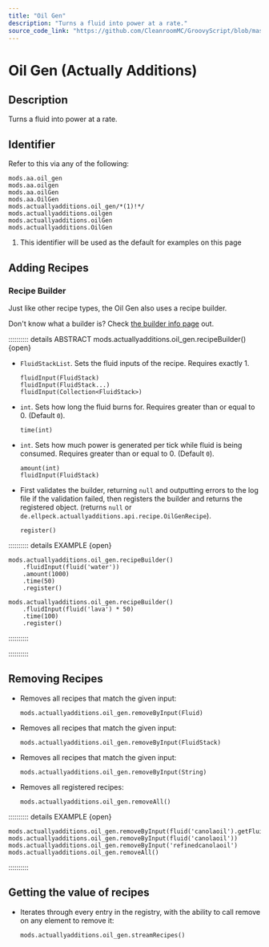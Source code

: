 ```yaml
---
title: "Oil Gen"
description: "Turns a fluid into power at a rate."
source_code_link: "https://github.com/CleanroomMC/GroovyScript/blob/master/src/main/java/com/cleanroommc/groovyscript/compat/mods/actuallyadditions/OilGen.java"
---
```


# Oil Gen (Actually Additions)

## Description

Turns a fluid into power at a rate.

## Identifier

Refer to this via any of the following:

```groovy:no-line-numbers {5}
mods.aa.oil_gen
mods.aa.oilgen
mods.aa.oilGen
mods.aa.OilGen
mods.actuallyadditions.oil_gen/*(1)!*/
mods.actuallyadditions.oilgen
mods.actuallyadditions.oilGen
mods.actuallyadditions.OilGen
```

1. This identifier will be used as the default for examples on this page

## Adding Recipes

### Recipe Builder

Just like other recipe types, the Oil Gen also uses a recipe builder.

Don't know what a builder is? Check [the builder info page](../../../groovy/builder.md) out.

:::::::::: details ABSTRACT mods.actuallyadditions.oil_gen.recipeBuilder() {open}
- `FluidStackList`. Sets the fluid inputs of the recipe. Requires exactly 1.

    ```groovy:no-line-numbers
    fluidInput(FluidStack)
    fluidInput(FluidStack...)
    fluidInput(Collection<FluidStack>)
    ```

- `int`. Sets how long the fluid burns for. Requires greater than or equal to 0. (Default `0`).

    ```groovy:no-line-numbers
    time(int)
    ```

- `int`. Sets how much power is generated per tick while fluid is being consumed. Requires greater than or equal to 0. (Default `0`).

    ```groovy:no-line-numbers
    amount(int)
    fluidInput(FluidStack)
    ```

- First validates the builder, returning `null` and outputting errors to the log file if the validation failed, then registers the builder and returns the registered object. (returns `null` or `de.ellpeck.actuallyadditions.api.recipe.OilGenRecipe`).

    ```groovy:no-line-numbers
    register()
    ```

:::::::::: details EXAMPLE {open}
```groovy:no-line-numbers
mods.actuallyadditions.oil_gen.recipeBuilder()
    .fluidInput(fluid('water'))
    .amount(1000)
    .time(50)
    .register()

mods.actuallyadditions.oil_gen.recipeBuilder()
    .fluidInput(fluid('lava') * 50)
    .time(100)
    .register()
```

::::::::::

::::::::::

## Removing Recipes

- Removes all recipes that match the given input:

    ```groovy:no-line-numbers
    mods.actuallyadditions.oil_gen.removeByInput(Fluid)
    ```

- Removes all recipes that match the given input:

    ```groovy:no-line-numbers
    mods.actuallyadditions.oil_gen.removeByInput(FluidStack)
    ```

- Removes all recipes that match the given input:

    ```groovy:no-line-numbers
    mods.actuallyadditions.oil_gen.removeByInput(String)
    ```

- Removes all registered recipes:

    ```groovy:no-line-numbers
    mods.actuallyadditions.oil_gen.removeAll()
    ```

:::::::::: details EXAMPLE {open}
```groovy:no-line-numbers
mods.actuallyadditions.oil_gen.removeByInput(fluid('canolaoil').getFluid())
mods.actuallyadditions.oil_gen.removeByInput(fluid('canolaoil'))
mods.actuallyadditions.oil_gen.removeByInput('refinedcanolaoil')
mods.actuallyadditions.oil_gen.removeAll()
```

::::::::::

## Getting the value of recipes

- Iterates through every entry in the registry, with the ability to call remove on any element to remove it:

    ```groovy:no-line-numbers
    mods.actuallyadditions.oil_gen.streamRecipes()
    ```
